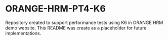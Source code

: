 # ORANGE-HRM-PT4-K6
Repository created to support performance tests using K6 in ORANGE HRM demo website.
This README was create as a placeholder for future implementations.
